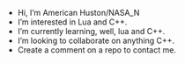 - Hi, I’m American Huston/NASA_N
- I’m interested in Lua and C++.
- I’m currently learning, well, lua and C++.
- I’m looking to collaborate on anything C++.
- Create a comment on a repo to contact me.

<!---
AmericanHuston/AmericanHuston is a ✨ special ✨ repository because its `README.md` (this file) appears on your GitHub profile.
You can click the Preview link to take a look at your changes.
--->
